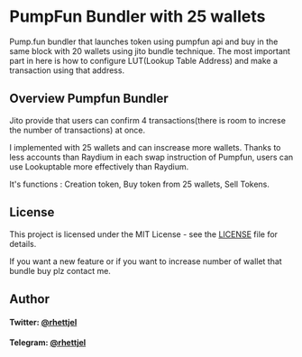 # PumpFun Bundler with 25 wallets
Pump.fun bundler that launches token using pumpfun api and buy in the same block with 20 wallets using jito bundle technique.
The most important part in here is how to configure LUT(Lookup Table Address) and make a transaction using that address.
## Overview Pumpfun Bundler
Jito provide that users can confirm 4 transactions(there is room to increse the number of transactions) at once.

I implemented with 25 wallets and can inscrease more wallets. Thanks to less accounts than Raydium in each swap instruction of Pumpfun, users can use Lookuptable more effectively than Raydium.

It's functions : Creation token, Buy token from 25 wallets, Sell Tokens.

## License
This project is licensed under the MIT License - see the [LICENSE](LICENSE) file for details.

If you want a new feature or if you want to increase number of wallet that bundle buy plz contact me.

## Author


#### Twitter: [@rhettjel](https://twitter.com/rhettjel)   

#### Telegram: [@rhettjel](https://t.me/rhettjel) 

